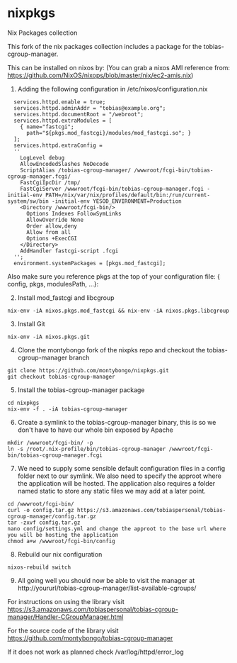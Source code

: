 nixpkgs
=======

Nix Packages collection

This fork of the nix packages collection includes a package for the tobias-cgroup-manager.

This can be installed on nixos by: (You can grab a nixos AMI reference from: https://github.com/NixOS/nixops/blob/master/nix/ec2-amis.nix)

1. Adding the following configuration in  /etc/nixos/configuration.nix

```
  services.httpd.enable = true;
  services.httpd.adminAddr = "tobias@example.org";
  services.httpd.documentRoot = "/webroot";
  services.httpd.extraModules = [
    { name="fastcgi";
      path="${pkgs.mod_fastcgi}/modules/mod_fastcgi.so"; }
  ];
  services.httpd.extraConfig = 
  ''
    LogLevel debug
    AllowEncodedSlashes NoDecode
    ScriptAlias /tobias-cgroup-manager/ /wwwroot/fcgi-bin/tobias-cgroup-manager.fcgi/
    FastCgiIpcDir /tmp/
    FastCgiServer /wwwroot/fcgi-bin/tobias-cgroup-manager.fcgi -initial-env PATH=/nix/var/nix/profiles/default/bin:/run/current-system/sw/bin -initial-env YESOD_ENVIRONMENT=Production
    <Directory /wwwroot/fcgi-bin/>
      Options Indexes FollowSymLinks
      AllowOverride None
      Order allow,deny
      Allow from all
      Options +ExecCGI
    </Directory>
    AddHandler fastcgi-script .fcgi
  ''; 
  environment.systemPackages = [pkgs.mod_fastcgi];

```

Also make sure you reference pkgs at the top of your configuration file:
{ config, pkgs, modulesPath, ...}:


2. Install mod_fastcgi and libcgroup

```
nix-env -iA nixos.pkgs.mod_fastcgi && nix-env -iA nixos.pkgs.libcgroup
```

3. Install Git

```
nix-env -iA nixos.pkgs.git
```

4. Clone the montybongo fork of the nixpks repo and checkout the tobias-cgroup-manager branch

```
git clone https://github.com/montybongo/nixpkgs.git
git checkout tobias-cgroup-manager
```

5. Install the tobias-cgroup-manager package

```
cd nixpkgs
nix-env -f . -iA tobias-cgroup-manager
```

6. Create a symlink to the tobias-cgroup-manager binary, this is so we don't have to have our whole bin exposed by Apache

```
mkdir /wwwroot/fcgi-bin/ -p
ln -s /root/.nix-profile/bin/tobias-cgroup-manager /wwwroot/fcgi-bin/tobias-cgroup-manager.fcgi
```   

7. We need to supply some sensible default configuration files in a config folder next to our symlink. We also need to specify the approot where the application will be hosted. The application also requires a folder named static to store any static files we may add at a later point.

```
cd /wwwroot/fcgi-bin/
curl -o config.tar.gz https://s3.amazonaws.com/tobiaspersonal/tobias-cgroup-manager/config.tar.gz
tar -zxvf config.tar.gz 
nano config/settings.yml and change the approot to the base url where you will be hosting the application
chmod a+w /wwwroot/fcgi-bin/config
```

8. Rebuild our nix configuration

```
nixos-rebuild switch
```

9. All going well you should now be able to visit the manager at http://yoururl/tobias-cgroup-manager/list-available-cgroups/

For instructions on using the library visit https://s3.amazonaws.com/tobiaspersonal/tobias-cgroup-manager/Handler-CGroupManager.html

For the source code of the library visit https://github.com/montybongo/tobias-cgroup-manager

If it does not work as planned check /var/log/httpd/error_log
